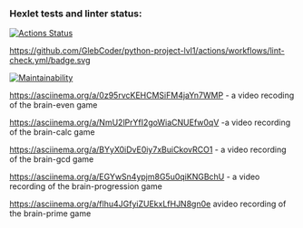 ### Hexlet tests and linter status:
[![Actions Status](https://github.com/GlebCoder/python-project-lvl1/workflows/hexlet-check/badge.svg)](https://github.com/GlebCoder/python-project-lvl1/actions)

https://github.com/GlebCoder/python-project-lvl1/actions/workflows/lint-check.yml/badge.svg

[![Maintainability](https://api.codeclimate.com/v1/badges/a99a88d28ad37a79dbf6/maintainability)](https://codeclimate.com/github/codeclimate/codeclimate/maintainability)

https://asciinema.org/a/0z95rvcKEHCMSiFM4jaYn7WMP - a video recoding of the brain-even game

https://asciinema.org/a/NmU2lPrYfI2goWiaCNUEfw0qV -a video recording of the brain-calc game

https://asciinema.org/a/BYyX0iDvE0iy7xBuiCkovRCO1 - a video recording of the brain-gcd game

https://asciinema.org/a/EGYwSn4ypjm8G5u0qiKNGBchU - a video recording of the brain-progression game

 https://asciinema.org/a/flhu4JGfyiZUEkxLfHJN8gn0e avideo recording of the brain-prime game

